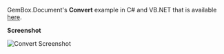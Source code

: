 GemBox.Document's **Convert** example in C# and VB.NET that is available [here](https://www.gemboxsoftware.com/document/examples/c-sharp-convert-word-pdf-html/304).

**Screenshot**

![Convert Screenshot](https://www.gemboxsoftware.com/Document/Examples/Content/CommonUses/Convert/Convert.png)